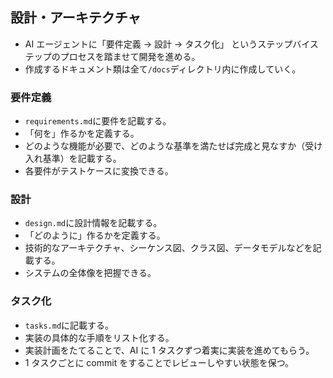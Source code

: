 ## 設計・アーキテクチャ

- AI エージェントに「要件定義 → 設計 → タスク化」 というステップバイステップのプロセスを踏ませて開発を進める。
- 作成するドキュメント類は全て`/docs`ディレクトリ内に作成していく。

### 要件定義

- `requirements.md`に要件を記載する。
- 「何を」作るかを定義する。
- どのような機能が必要で、どのような基準を満たせば完成と見なすか（受け入れ基準）を記載する。
- 各要件がテストケースに変換できる。

### 設計

- `design.md`に設計情報を記載する。
- 「どのように」作るかを定義する。
- 技術的なアーキテクチャ、シーケンス図、クラス図、データモデルなどを記載する。
- システムの全体像を把握できる。

### タスク化

- `tasks.md`に記載する。
- 実装の具体的な手順をリスト化する。
- 実装計画をたてることで、AI に 1 タスクずつ着実に実装を進めてもらう。
- 1 タスクごとに commit をすることでレビューしやすい状態を保つ。
